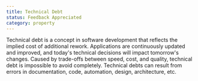 ```yaml
---
title: Technical Debt
status: Feedback Appreciated
category: property
---
```



Technical debt is a concept in software development that reflects the implied cost of additional rework. Applications are continuously updated and improved, and today's technical decisions will impact tomorrow's changes. Caused by trade-offs between speed, cost, and quality, technical debt is impossible to avoid completely. Technical debts can result from errors in documentation, code, automation, design, architecture, etc. 
<!--1) Establishing proper architecture. Designing a fitting architecture for the project avoids the majority of bugs.
2)Developing automated test cases for code is an effective solution to avoid bugs.
3)Refactoring code is considered one of the best practices to avoid technical debt. Refactoring refers to the process of regularly re-writing components in a project, to remove redundancies and optimize performance.-->


